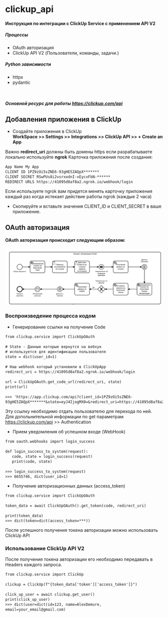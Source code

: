 # clickup_api
#### Инструкция по интеграции с ClickUp Service с применением API V2

##### Процессы 
- OAuth авторизация
- ClickUp API V2 (Пользователи, команды, задачи.)

##### Python зависимости
- httpx
- pydantic

<br>

##### Основной ресурс для работы  https://clickup.com/api
## Добавления приложения в ClickUp
- Создайте приложения в ClickUp <br>
**WorkSpace >> Settings >> Integrations >> ClickUp API >> + Create an App** <br>
 
Важно **redirect_uri** должны быть домены https если разрабатываете локально используйте **ngrok**
Карточка приложения после создания:
```
App Name My App
CLIENT ID 1PZ9zOi5sZNE6-93gHE5ZAQpX*******
CLIENT SECRET RSwPUs8i2vsrxodnI-xEycxFbN-******
REDIRECT URLS https://41095d8af8a2.ngrok.io/webhook/login
```
Если используете ngrok вам придется менять карточку приложения каждый раз когда истекает действие работы ngrok (каждые 2 часа)

- Скопируйте и вставьте значения CLIENT_ID и CLIENT_SECRET в ваше приложение.

## OAuth авторизация
#### OAuth авторизация происходит следующим образом:
![GitHub Logo](oauth.png)
### Воспроизведение процесса кодом
- Генерирование ссылки на получение Code
```
from clickup.service import ClickUpOAuth

# State - Данные которые вернутся на вебхук
# используется для идентификации пользователя
state = dict(user_id=1)

# Наш webhook который установили в ClickUpApp
redirect_uri = https://41095d8af8a2.ngrok.io/webhook/login

url = ClickUpOAuth.get_code_url(redirect_uri, state)
print(url)

>>> 'https://app.clickup.com/api?client_id=1PZ9zOi5sZNE6-93gHE5ZAQpX*******&state=eyJ4IjogMX0=&redirect_uri=https://41095d8af8a2.ngrok.io/webhook/login'
```
Эту ссылку необходимо отдать пользователю для перехода по ней. <br>
Для допольнительной информации по get параметрам https://clickup.com/api >> Authentication <br>

- Прием уведомления об успешном входе (WebHook)
```
from oauth.webhooks import login_success

def login_success_to_system(request):
   code, state = login_success(request)
   print(code, state)

>>> login_success_to_system(request)
>>> 6655746, dict(user_id=1)
```

- Получение авторизационных данных (access_token)
```
from clickup.service import ClickUpOAuth

token_data = await ClickUpOAuth().get_token(code, redirect_uri)

print(token_data)
>>> dict(token=dict(access_token=***))
```
После успешного получения токена авторизации можно использовать ClickUp API


### Использование ClickUp API V2
После получения токена авторизации его необходимо передавать в Headers каждого запроса.
```
from clickup.service import ClickUp

clickup = ClickUp(f"{token_data['token']['access_token']}")

click_up_user = await clickup.get_user()
print(click_up_user)
>>> dict(user=dict(id=123, name=AlexDemure, email=your_email@gmail.com)
```
